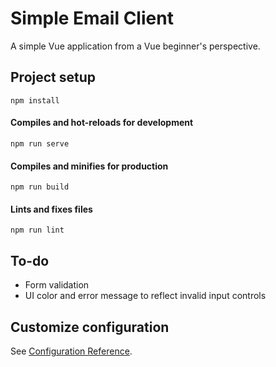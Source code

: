 # Simple Email Client
A simple Vue application from a Vue beginner's perspective.

## Project setup
```
npm install
```

#### Compiles and hot-reloads for development
```
npm run serve
```

#### Compiles and minifies for production
```
npm run build
```

#### Lints and fixes files
```
npm run lint
```

## To-do
* Form validation
* UI color and error message to reflect invalid input controls

## Customize configuration
See [Configuration Reference](https://cli.vuejs.org/config/).
